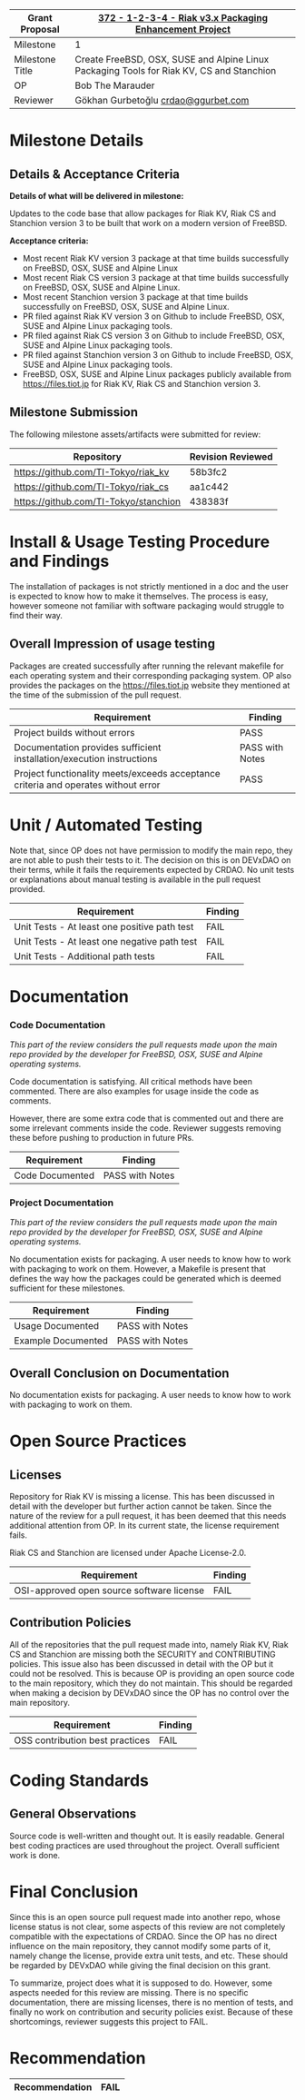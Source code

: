Grant Proposal | [372 - 1-2-3-4 - Riak v3.x Packaging Enhancement Project](https://portal.devxdao.com/public-proposals/372)
------------ | -------------
Milestone | 1
Milestone Title | Create FreeBSD, OSX, SUSE and Alpine Linux Packaging Tools for Riak KV, CS and Stanchion
OP | Bob The Marauder
Reviewer | Gökhan Gurbetoğlu <crdao@ggurbet.com>


# Milestone Details

## Details & Acceptance Criteria

**Details of what will be delivered in milestone:**

Updates to the code base that allow packages for Riak KV, Riak CS and Stanchion version 3 to be built that work on a modern version of FreeBSD.

**Acceptance criteria:**

* Most recent Riak KV version 3 package at that time builds successfully on FreeBSD, OSX, SUSE and Alpine Linux
* Most recent Riak CS version 3 package at that time builds successfully on FreeBSD, OSX, SUSE and Alpine Linux.
* Most recent Stanchion version 3 package at that time builds successfully on FreeBSD, OSX, SUSE and Alpine Linux.
* PR filed against Riak KV version 3 on Github to include FreeBSD, OSX, SUSE and Alpine Linux packaging tools.
* PR filed against Riak CS version 3 on Github to include FreeBSD, OSX, SUSE and Alpine Linux packaging tools.
* PR filed against Stanchion version 3 on Github to include FreeBSD, OSX, SUSE and Alpine Linux packaging tools.
* FreeBSD, OSX, SUSE and Alpine Linux packages publicly available from https://files.tiot.jp for Riak KV, Riak CS and Stanchion version 3.

## Milestone Submission

The following milestone assets/artifacts were submitted for review:

Repository | Revision Reviewed
------------ | -------------
https://github.com/TI-Tokyo/riak_kv | 58b3fc2
https://github.com/TI-Tokyo/riak_cs | aa1c442
https://github.com/TI-Tokyo/stanchion | 438383f


# Install & Usage Testing Procedure and Findings

The installation of packages is not strictly mentioned in a doc and the user is expected to know how to make it themselves. The process is easy, however someone not familiar with software packaging would struggle to find their way.

## Overall Impression of usage testing

Packages are created successfully after running the relevant makefile for each operating system and their corresponding packaging system. OP also provides the packages on the https://files.tiot.jp website they mentioned at the time of the submission of the pull request.

Requirement | Finding
------------ | -------------
Project builds without errors | PASS
Documentation provides sufficient installation/execution instructions | PASS with Notes
Project functionality meets/exceeds acceptance criteria and operates without error | PASS


# Unit / Automated Testing

Note that, since OP does not have permission to modify the main repo, they are not able to push their tests to it. The decision on this is on DEVxDAO on their terms, while it fails the requirements expected by CRDAO. No unit tests or explanations about manual testing is available in the pull request provided.

Requirement | Finding
------------ | -------------
Unit Tests - At least one positive path test | FAIL
Unit Tests - At least one negative path test | FAIL
Unit Tests - Additional path tests | FAIL


# Documentation

### Code Documentation

*This part of the review considers the pull requests made upon the main repo provided by the developer for FreeBSD, OSX, SUSE and Alpine operating systems.*

Code documentation is satisfying. All critical methods have been commented. There are also examples for usage inside the code as comments.

However, there are some extra code that is commented out and there are some irrelevant comments inside the code. Reviewer suggests removing these before pushing to production in future PRs.

Requirement | Finding
------------ | -------------
Code Documented | PASS with Notes

### Project Documentation

*This part of the review considers the pull requests made upon the main repo provided by the developer for FreeBSD, OSX, SUSE and Alpine operating systems.*

No documentation exists for packaging. A user needs to know how to work with packaging to work on them. However, a Makefile is present that defines the way how the packages could be generated which is deemed sufficient for these milestones.

Requirement | Finding
------------ | -------------
Usage Documented | PASS with Notes
Example Documented | PASS with Notes

## Overall Conclusion on Documentation

No documentation exists for packaging. A user needs to know how to work with packaging to work on them.


# Open Source Practices

## Licenses

Repository for Riak KV is missing a license. This has been discussed in detail with the developer but further action cannot be taken. Since the nature of the review for a pull request, it has been deemed that this needs additional attention from OP. In its current state, the license requirement fails.

Riak CS and Stanchion are licensed under Apache License-2.0.

Requirement | Finding
------------ | -------------
OSI-approved open source software license | FAIL

## Contribution Policies

All of the repositories that the pull request made into, namely Riak KV, Riak CS and Stanchion are missing both the SECURITY and CONTRIBUTING policies. This issue also has been discussed in detail with the OP but it could not be resolved. This is because OP is providing an open source code to the main repository, which they do not maintain. This should be regarded when making a decision by DEVxDAO since the OP has no control over the main repository.

Requirement | Finding
------------ | -------------
OSS contribution best practices | FAIL


# Coding Standards

## General Observations

Source code is well-written and thought out. It is easily readable. General best coding practices are used throughout the project. Overall sufficient work is done.


# Final Conclusion

Since this is an open source pull request made into another repo, whose license status is not clear, some aspects of this review are not completely compatible with the expectations of CRDAO. Since the OP has no direct influence on the main repository, they cannot modify some parts of it, namely change the license, provide extra unit tests, and etc. These should be regarded by DEVxDAO while giving the final decision on this grant.

To summarize, project does what it is supposed to do. However, some aspects needed for this review are missing. There is no specific documentation, there are missing licenses, there is no mention of tests, and finally no work on contribution and security policies exist. Because of these shortcomings, reviewer suggests this project to FAIL.


# Recommendation

Recommendation | FAIL
------------ | -------------

